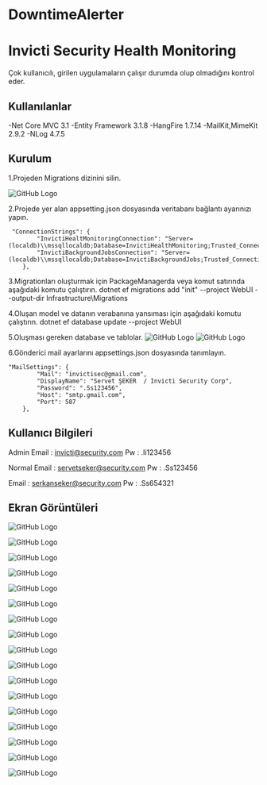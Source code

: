 # DowntimeAlerter

# Invicti Security Health Monitoring

Çok kullanıcılı, girilen uygulamaların çalışır durumda olup olmadığını kontrol eder.

## Kullanılanlar
-Net Core MVC 3.1
-Entity Framework 3.1.8
-HangFire 1.7.14
-MailKit,MimeKit 2.9.2
-NLog 4.7.5

## Kurulum

1.Projeden Migrations dizinini silin.

![GitHub Logo](https://i.ibb.co/L0Q74Lz/1-migrationsil.png)

2.Projede yer alan appsetting.json dosyasında veritabanı bağlantı ayarınızı yapın.
```
 "ConnectionStrings": {
        "InvictiHealtMonitoringConnection": "Server=(localdb)\\mssqllocaldb;Database=InvictiHealthMonitoring;Trusted_Connection=True;MultipleActiveResultSets=true",
        "InvictiBackgroundJobsConnection": "Server=(localdb)\\mssqllocaldb;Database=InvictiBackgroundJobs;Trusted_Connection=True;MultipleActiveResultSets=true"
    },
```
3.Migrationları oluşturmak için PackageManagerda veya komut satırında aşağıdaki komutu çalıştırın.
dotnet ef migrations add "init" --project WebUI --output-dir Infrastructure\Migrations

4.Oluşan model ve datanın verabanına yansıması için aşağıdaki komutu çalıştırın.
dotnet ef database update --project WebUI

5.Oluşması gereken database ve tablolar.
![GitHub Logo](https://i.ibb.co/54Njqgc/Invicti-Health-Monitoring.png)
![GitHub Logo](https://i.ibb.co/16C3F01/Invicti-Health-Background-Jobs.png)

6.Gönderici mail ayarlarını appsettings.json dosyasında tanımlayın.
```
"MailSettings": {
        "Mail": "invictisec@gmail.com",
        "DisplayName": "Servet ŞEKER  / Invicti Security Corp",
        "Password": ".Ss123456",
        "Host": "smtp.gmail.com",
        "Port": 587
    },
```

## Kullanıcı Bilgileri

Admin
Email : invicti@security.com
Pw : .Ii123456

Normal
Email : servetseker@security.com
Pw : .Ss123456

Email : serkanseker@security.com
Pw : .Ss654321

## Ekran Görüntüleri

![GitHub Logo](https://i.ibb.co/FDkgd1p/1-Home-Not-Login.png)

![GitHub Logo](https://i.ibb.co/4KcGsBZ/2-Home-Not-Login-Query-Success.png)

![GitHub Logo](https://i.ibb.co/7g50vqR/3-Home-Not-Login-Query-No-Success.png)

![GitHub Logo](https://i.ibb.co/MMQ4VHn/4-Home-Sign-In.png)

![GitHub Logo](https://i.ibb.co/fF3718S/5-Home-Create-App.png)

![GitHub Logo](https://i.ibb.co/sbj7JP5/6-Home-Table.png)

![GitHub Logo](https://i.ibb.co/6mbQ2g0/7-Table-Deleted.png)

![GitHub Logo](https://i.ibb.co/3d45fRJ/9-Table-Update.png)

![GitHub Logo](https://i.ibb.co/c8FGf82/10-Table-Updated.png)

![GitHub Logo](https://i.ibb.co/FKWZzC7/12-App-Running.png)

![GitHub Logo](https://i.ibb.co/vxTGk85/12-App-Running-1.png)

![GitHub Logo](https://i.ibb.co/mHHthMh/13-App-Running-2.png)

![GitHub Logo](https://i.ibb.co/mh1HBNQ/14-App-Stop.png)

![GitHub Logo](https://i.ibb.co/wQHJLB5/15-App-Stopped.png)

![GitHub Logo](https://i.ibb.co/wQHJLB5/15-App-Stopped.png)

![GitHub Logo](https://i.ibb.co/qBrTzW9/17-Fail-Request.png)

![GitHub Logo](https://i.ibb.co/DLFcGpj/17-Mail.png)
